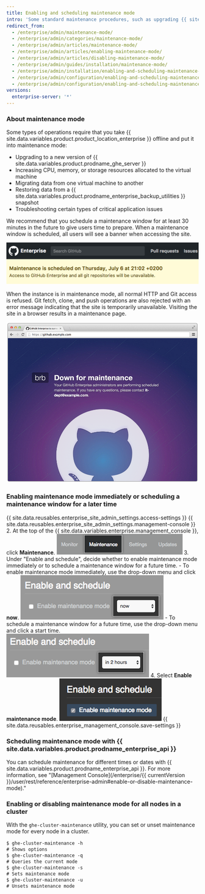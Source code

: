 ```yaml
---
title: Enabling and scheduling maintenance mode
intro: 'Some standard maintenance procedures, such as upgrading {{ site.data.variables.product.product_location_enterprise }} or restoring backups, require the instance to be taken offline for normal use.'
redirect_from:
  - /enterprise/admin/maintenance-mode/
  - /enterprise/admin/categories/maintenance-mode/
  - /enterprise/admin/articles/maintenance-mode/
  - /enterprise/admin/articles/enabling-maintenance-mode/
  - /enterprise/admin/articles/disabling-maintenance-mode/
  - /enterprise/admin/guides/installation/maintenance-mode/
  - /enterprise/admin/installation/enabling-and-scheduling-maintenance-mode
  - /enterprise/admin/configuration/enabling-and-scheduling-maintenance-mode
  - /enterprise/admin/configuration/enabling-and-scheduling-maintenance-mode
versions:
  enterprise-server: '*'
---
```


### About maintenance mode

Some types of operations require that you take {{ site.data.variables.product.product_location_enterprise }} offline and put it into maintenance mode:
- Upgrading to a new version of {{ site.data.variables.product.prodname_ghe_server }}
- Increasing CPU, memory, or storage resources allocated to the virtual machine
- Migrating data from one virtual machine to another
- Restoring data from a {{ site.data.variables.product.prodname_enterprise_backup_utilities }} snapshot
- Troubleshooting certain types of critical application issues

We recommend that you schedule a maintenance window for at least 30 minutes in the future to give users time to prepare. When a maintenance window is scheduled, all users will see a banner when accessing the site.

![End user banner about scheduled maintenance](/assets/images/enterprise/maintenance/maintenance-scheduled.png)

When the instance is in maintenance mode, all normal HTTP and Git access is refused. Git fetch, clone, and push operations are also rejected with an error message indicating that the site is temporarily unavailable. Visiting the site in a browser results in a maintenance page.

![The maintenance mode splash screen](/assets/images/enterprise/maintenance/maintenance-mode-maintenance-page.png)

### Enabling maintenance mode immediately or scheduling a maintenance window for a later time

{{ site.data.reusables.enterprise_site_admin_settings.access-settings }}
{{ site.data.reusables.enterprise_site_admin_settings.management-console }}
2. At the top of the {{ site.data.variables.enterprise.management_console }}, click **Maintenance**. ![Maintenance tab](/assets/images/enterprise/management-console/maintenance-tab.png)
3. Under "Enable and schedule", decide whether to enable maintenance mode immediately or to schedule a maintenance window for a future time.
    - To enable maintenance mode immediately, use the drop-down menu and click **now**. ![Drop-down menu with the option to enable maintenance mode now selected](/assets/images/enterprise/maintenance/enable-maintenance-mode-now.png)
    - To schedule a maintenance window for a future time, use the drop-down menu and click a start time. ![Drop-down menu with the option to schedule a maintenance window in two hours selected](/assets/images/enterprise/maintenance/schedule-maintenance-mode-two-hours.png)
4. Select **Enable maintenance mode**. ![Checkbox for enabling or scheduling maintenance mode](/assets/images/enterprise/maintenance/enable-maintenance-mode-checkbox.png)
{{ site.data.reusables.enterprise_management_console.save-settings }}

### Scheduling maintenance mode with {{ site.data.variables.product.prodname_enterprise_api }}

You can schedule maintenance for different times or dates with {{ site.data.variables.product.prodname_enterprise_api }}. For more information, see "[Management Console](/enterprise/{{ currentVersion }}/user/rest/reference/enterprise-admin#enable-or-disable-maintenance-mode)."

### Enabling or disabling maintenance mode for all nodes in a cluster

With the `ghe-cluster-maintenance` utility, you can set or unset maintenance mode for every node in a cluster.

```shell
$ ghe-cluster-maintenance -h
# Shows options
$ ghe-cluster-maintenance -q
# Queries the current mode
$ ghe-cluster-maintenance -s
# Sets maintenance mode
$ ghe-cluster-maintenance -u
# Unsets maintenance mode
```

